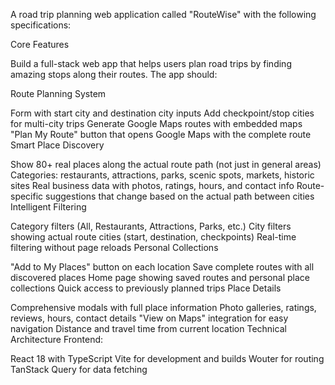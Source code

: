 A road trip planning web application called "RouteWise" with the following specifications:

Core Features

Build a full-stack web app that helps users plan road trips by finding amazing stops along their routes. The app should:

Route Planning System

Form with start city and destination city inputs
Add checkpoint/stop cities for multi-city trips
Generate Google Maps routes with embedded maps
"Plan My Route" button that opens Google Maps with the complete route
Smart Place Discovery

Show 80+ real places along the actual route path (not just in general areas)
Categories: restaurants, attractions, parks, scenic spots, markets, historic sites
Real business data with photos, ratings, hours, and contact info
Route-specific suggestions that change based on the actual path between cities
Intelligent Filtering

Category filters (All, Restaurants, Attractions, Parks, etc.)
City filters showing actual route cities (start, destination, checkpoints)
Real-time filtering without page reloads
Personal Collections

"Add to My Places" button on each location
Save complete routes with all discovered places
Home page showing saved routes and personal place collections
Quick access to previously planned trips
Place Details

Comprehensive modals with full place information
Photo galleries, ratings, reviews, hours, contact details
"View on Maps" integration for easy navigation
Distance and travel time from current location
Technical Architecture
Frontend:

React 18 with TypeScript
Vite for development and builds
Wouter for routing
TanStack Query for data fetching
